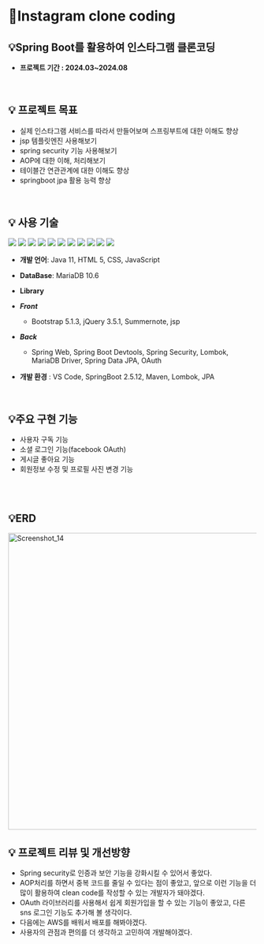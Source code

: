 # 📝Instagram clone coding
##  **💡Spring Boot를 활용하여 인스타그램 클론코딩**

- **프로젝트 기간 : 2024.03~2024.08**
    
<br/>

## 💡 프로젝트 목표
- 실제 인스타그램 서비스를 따라서 만들어보며 스프링부트에 대한 이해도 향상
- jsp 템플릿엔진 사용해보기  
- spring security 기능 사용해보기
- AOP에 대한 이해, 처리해보기 
- 테이블간 연관관계에 대한 이해도 향상
- springboot jpa 활용 능력 향상 

<br/>

 ## 💡 사용 기술

<img src="https://img.shields.io/badge/-Java-007396"/>  <img src="https://img.shields.io/badge/-Spring-6DB33F"/>  <img src="https://img.shields.io/badge/-Apach%20Tomcat-F8DC75"/> <img src="https://img.shields.io/badge/-MariaDB-071D49"/> 
<img src="https://img.shields.io/badge/-HTML5-E34F26"/> <img src="https://img.shields.io/badge/-CSS-1572B6"/> <img src="https://img.shields.io/badge/-JavaScript-F7DF1E"/> <img src="https://img.shields.io/badge/-JQuery-0769AD"/> 
<img src="https://img.shields.io/badge/-Github-181717"/> <img src="https://img.shields.io/badge/-Git-F05032"/> <img src="https://img.shields.io/badge/-BootStrap-7952B3"/> 

- **개발 언어**: Java 11, HTML 5, CSS, JavaScript
- **DataBase**: MariaDB 10.6

- **Library**
- ***Front***
    - Bootstrap 5.1.3, jQuery 3.5.1, Summernote, jsp
- ***Back***
    - Spring Web, Spring Boot Devtools, Spring Security, Lombok, MariaDB Driver, Spring Data JPA, OAuth
- **개발 환경** : VS Code, SpringBoot 2.5.12, Maven, Lombok, JPA
<br/>
  
## 💡주요 구현 기능
- 사용자 구독 기능
- 소셜 로그인 기능(facebook OAuth)
- 게시글 좋아요 기능
- 회원정보 수정 및 프로필 사진 변경 기능
<br/>

<br/>

## 💡ERD
<img width="601" alt="Screenshot_14" src="https://user-images.githubusercontent.com/97711663/176632750-acefe3d8-f45d-445b-b8e9-b1e558044418.png">


<br/>

## 💡 프로젝트 리뷰 및 개선방향
- Spring security로 인증과 보안 기능을 강화시킬 수 있어서 좋았다.
- AOP처리를 하면서 중복 코드를 줄일 수 있다는 점이 좋았고, 앞으로 이런 기능을 더 많이 활용하여 clean code를 작성할 수 있는 개발자가 돼야겠다. 
- OAuth 라이브러리를 사용해서 쉽게 회원가입을 할 수 있는 기능이 좋았고, 다른 sns 로그인 기능도 추가해 볼 생각이다. 
- 다음에는 AWS를 배워서 배포를 해봐야겠다. 
- 사용자의 관점과 편의를 더 생각하고 고민하여 개발해야겠다. 
